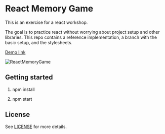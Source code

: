 # React Memory Game

This is an exercise for a react workshop.

The goal is to practice react without worrying about project setup and other libraries. This repo contains a reference implementation, a branch with the basic setup, and the stylesheets.

[Demo link](https://tulios.github.io/react-memory-game/)

![ReactMemoryGame](https://raw.githubusercontent.com/tulios/react-memory-game/master/example.gif)

## Getting started

1) npm install

2) npm start

## License

See [LICENSE](https://github.com/tulios/mappersmith/blob/master/LICENSE) for more details.
